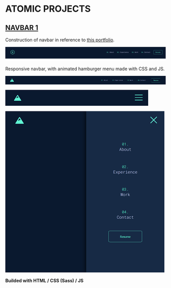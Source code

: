 # ATOMIC PROJECTS

## [NAVBAR 1](https://turavinin.github.io/navbar--1/)

Construction of navbar in reference to [this portfolio](https://brittanychiang.com/).

![Nav Preview](./images/navbar-example.png)

Responsive navbar, with animated hamburger menu made with CSS and JS.

![Nav1 Preview](./images/eample-7.png)

![Nav1 Preview](./images/example-6.png)

![Nav2 Preview](./images/example-5.png)

**Builded with HTML / CSS (Sass) / JS**
